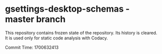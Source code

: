 # gsettings-desktop-schemas - master branch

This repository contains frozen state of the repository.
Its history is cleared. It is used only for static code
analysis with Codacy.

Commit Time: 1700632413